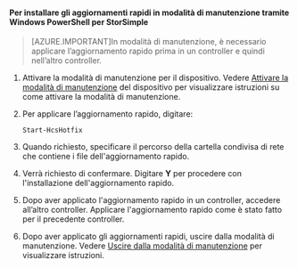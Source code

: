 
#### Per installare gli aggiornamenti rapidi in modalità di manutenzione tramite Windows PowerShell per StorSimple

> [AZURE.IMPORTANT]In modalità di manutenzione, è necessario applicare l’aggiornamento rapido prima in un controller e quindi nell’altro controller.

1. Attivare la modalità di manutenzione per il dispositivo. Vedere [Attivare la modalità di manutenzione](#enter-maintenance-mode) del dispositivo per visualizzare istruzioni su come attivare la modalità di manutenzione.

2. Per applicare l’aggiornamento rapido, digitare:

     `Start-HcsHotfix`

3. Quando richiesto, specificare il percorso della cartella condivisa di rete che contiene i file dell'aggiornamento rapido.

4. Verrà richiesto di confermare. Digitare **Y** per procedere con l'installazione dell'aggiornamento rapido.

5. Dopo aver applicato l'aggiornamento rapido in un controller, accedere all’altro controller. Applicare l'aggiornamento rapido come è stato fatto per il precedente controller.

6. Dopo aver applicato gli aggiornamenti rapidi, uscire dalla modalità di manutenzione. Vedere [Uscire dalla modalità di manutenzione](#exit-maintenance-mode) per visualizzare istruzioni.

<!---HONumber=July15_HO2-->